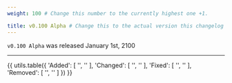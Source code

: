 ```yaml
---
weight: 100 # Change this number to the currently highest one +1.

title: v0.100 Alpha # Change this to the actual version this changelog is about.
---
```


`v0.100 Alpha` was released January 1st, 2100

----

{{ utils.table({
    'Added': [
        '',
        ''
    ],
    'Changed': [
        '',
        ''
    ],
    'Fixed': [
        '',
        ''
    ],
    'Removed': [
        '',
        ''
    ]
}) }}